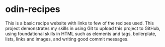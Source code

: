 # odin-recipes
This is a basic recipe website with links to few of the recipes used. This project demonstrates my skills in using Git to upload this project to GitHub, using foundational skills in HTML such as elements and tags, boilerplate, lists, links and images, and writing good commit messages.